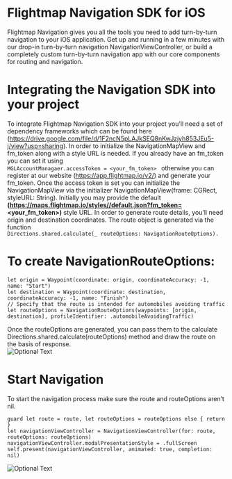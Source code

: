 # Flightmap Navigation SDK for iOS
Flightmap Navigation gives you all the tools you need to add turn-by-turn navigation to your iOS application.
Get up and running in a few minutes with our drop-in turn-by-turn navigation NavigationViewController, or build a completely custom turn-by-turn navigation app with our core components for routing and navigation.

# Integrating the Navigation SDK into your project
To integrate Flightmap Navigation SDK into your project you’ll need a set of dependency frameworks which can be found here (https://drive.google.com/file/d/1F2ncN5pLAJkSEQ8nKwJzjyh853JEu5-j/view?usp=sharing).
In order to initialize the NavigationMapView and fm_token along with a style URL is needed. If you already have an fm_token you can set it using <br/>
```MGLAccountManagaer.accessToken = <your_fm_token> ```
otherwise you can register at our website (https://app.flightmap.io/v2/) and generate your fm_token.
Once the access token is set you can initialize the NavigationMapView via the initializer NavigationMapView(frame: CGRect, styleURL: String). Initially you may provide the default **(https://maps.flightmap.io/styles//default.json?fm_token=<your_fm_token>)** style URL.
In order to generate route details, you’ll need origin and destination coordinates. The route object is generated via the function <br/>
```Directions.shared.calculate(_ routeOptions: NavigationRouteOptions).```
 
 
 
 # To create NavigationRouteOptions:
 ```
let origin = Waypoint(coordinate: origin, coordinateAccuracy: -1, name: "Start")
let destination = Waypoint(coordinate: destination, coordinateAccuracy: -1, name: "Finish")
 // Specify that the route is intended for automobiles avoiding traffic
let routeOptions = NavigationRouteOptions(waypoints: [origin, destination], profileIdentifier: .automobileAvoidingTraffic)
```
Once the routeOptions are generated, you can pass them to the calculate Directions.shared.calculate(routeOptions) method and draw the route on the basis of response.<br/>
![Optional Text](../master/example/route.gif)
 
 # Start Navigation
To start the navigation process make sure the route and routeOptions aren’t nil.
 ```
guard let route = route, let routeOptions = routeOptions else { return }
let navigationViewController = NavigationViewController(for: route, routeOptions: routeOptions)
navigationViewController.modalPresentationStyle = .fullScreen
self.present(navigationViewController, animated: true, completion: nil)
```
![Optional Text](../master/example/nav.gif)
 
